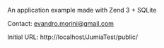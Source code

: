 An application example made with Zend 3 + SQLite
 
Contact: evandro.morini@gmail.com
 
Initial URL: http://localhost/JumiaTest/public/

